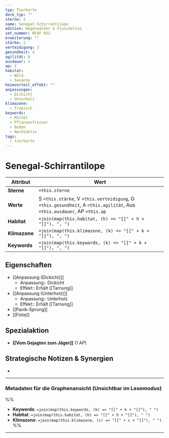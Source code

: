 ```yaml
---
typ: Tierkarte
deck_typ: ""
sterne: 2
name: Senegal-Schirrantilope
edition: Regenwälder & Flussdeltas
set_nummer: RFAF 032
erweiterung: ""
stärke: 2
verteidigung: 3
gesundheit: 4
agilität: 6
ausdauer: 5
ap: 2
habitat:
  - Wald
  - Savanne
heimvorteil_effekt: ""
anpassungen:
  - Dickicht
  - Unterholz
klimazone:
  - Tropisch
keywords:
  - Mittel
  - Pflanzenfresser
  - Boden
  - Nachtaktiv
tags:
  - tierkarte
---
```


# Senegal-Schirrantilope

| Attribut | Wert |
|---|---|
| **Sterne** | `=this.sterne` |
| **Werte** | S `=this.stärke`, V `=this.verteidigung`, G `=this.gesundheit`, A `=this.agilität`, Aus `=this.ausdauer`, AP `=this.ap` |
| **Habitat** | `=join(map(this.habitat, (h) => "[[" + h + "]]"), ", ")` |
| **Klimazone**| `=join(map(this.klimazone, (k) => "[[" + k + "]]"), ", ")` |
| **Keywords** | `=join(map(this.keywords, (k) => "[[" + k + "]]"), ", ")` |

## Eigenschaften

- [[Anpassung (Dickicht)]]
	- Anpassung:: Dickicht
	- Effekt:: Erhält [[Tarnung]]
- [[Anpassung (Unterholz)]]
	- Anpassung:: Unterholz
	- Effekt:: Erhält [[Tarnung]]
- [[Panik-Sprung]]
- [[Finte]]


## Spezialaktion

- **[[Vom Gejagten zum Jäger]]** (1 AP)

## Strategische Notizen & Synergien

-

---
### Metadaten für die Graphenansicht (Unsichtbar im Lesemodus)
%%
- **Keywords**: `=join(map(this.keywords, (k) => "[[" + k + "]]"), " ")`
- **Habitat**: `=join(map(this.habitat, (h) => "[[" + h + "]]"), " ")`
- **Klimazone**: `=join(map(this.klimazone, (c) => "[[" + c + "]]"), " ")`
%%
---